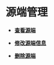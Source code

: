 # 源端管理<a name="sms_03_0002"></a>

-   **[查看源端](查看源端.md)**  

-   **[修改源端信息](修改源端信息.md)**  

-   **[删除源端](删除源端.md)**  


